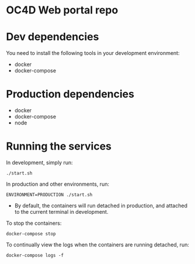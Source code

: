 # OC4D Web portal repo

# Dev dependencies

You need to install the following tools in your development environment:
* docker
* docker-compose

# Production dependencies

* docker
* docker-compose
* node

# Running the services

In development, simply run:

    ./start.sh

In production and other environments, run:

    ENVIRONMENT=PRODUCTION ./start.sh

* By default, the containers will run detached in production, and attached to the current terminal in development.

To stop the containers:

    docker-compose stop

To continually view the logs when the containers are running detached, run:

    docker-compose logs -f
